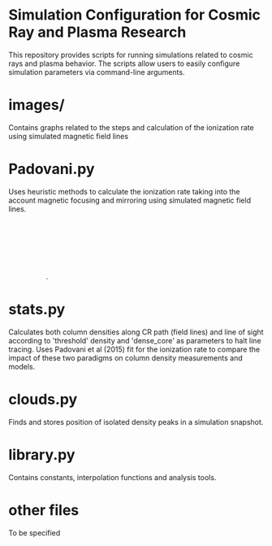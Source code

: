 # Simulation Configuration for Cosmic Ray and Plasma Research

This repository provides scripts for running simulations related to cosmic rays and plasma behavior. The scripts allow users to easily configure simulation parameters via command-line arguments. 

# images/

Contains graphs related to the steps and calculation of the ionization rate using simulated magnetic field lines

# Padovani.py

Uses heuristic methods to calculate the ionization rate taking into the account magnetic focusing and mirroring using simulated magnetic field lines.

<span style="color:white">The spacing of the 'mu_ism' variable can affect the final column density calculated. Procedure for the calculation of the column density with local 'mu' has to reach a threshold from which the particle performs a smooth reflection without stepping on the pi halves angle which inflates the column density down to the previous computable value before reaching a denominator equal to zero. This has to be bounded in order to choose the separation </span>.

# stats.py

Calculates both column densities along CR path (field lines) and line of sight according to 'threshold' density and 'dense_core' as parameters to halt line tracing. Uses Padovani et al (2015) fit for the ionization rate to compare the impact of these two paradigms on column density measurements and models.

# clouds.py

Finds and stores position of isolated density peaks in a simulation snapshot.

# library.py

Contains constants, interpolation functions and analysis tools.

# other files

To be specified